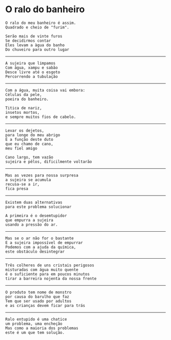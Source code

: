 O ralo do banheiro
==================

    O ralo do meu banheiro é assim.
    Quadrado e cheio de "furim".
    
    Serão mais de vinte furos
    Se decidirmos contar
    Eles levam a àgua do banho
    Do chuveiro para outro lugar

-----

    A sujeira que limpamos
    Com água, xampu e sabão
    Desce livre até o esgoto
    Percorrendo a tubulação

-----

    Com a água, muita coisa vai embora:
    Células da pele, 
    poeira do banheiro.
    
    Titica de nariz, 
    insetos mortos,
    e sempre muitos fios de cabelo.

-----

    Levar os dejetos,
    para longe do meu abrigo
    É a função deste duto
    que eu chamo de cano,
    meu fiel amigo

    Cano largo, tem vazão
    sujeira e pêlos, dificilmente voltarão

----

    Mas as vezes para nossa surpresa
    a sujeira se acumula 
    recusa-se a ir, 
    fica presa

----

    Existem duas alternativas 
    para este problema solucionar

    A primeira é o desemtupidor
    que empurra a sujeira
    usando a pressão do ar.

----

    Mas se o ar não for o bastante
    E a sujeira impossível de empurrar
    Podemos com a ajuda da química,
    este obstáculo desintegrar

----

    Três colheres de uns cristais perigosos
    misturadas com água muito quente
    é o suficiente para em poucos minutos
    tirar a barreira nojenta da nossa frente

-----

    O produto tem nome de monstro
    por causa do barulho que faz
    Tem que ser usado por adultos
    e as crianças devem ficar para trás

-----

    Ralo entupido é uma chatice
    um problema, uma encheção
    Mas como a maioria dos problemas
    este é um que tem solução.
